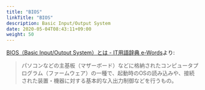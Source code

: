 ```yaml
---
title: "BIOS"
linkTitle: "BIOS"
description: Basic Input/Output System
date: 2020-05-04T08:43:11+09:00
weight: 50
---
```


[BIOS（Basic Input/Output System）とは - IT用語辞典 e-Words](http://e-words.jp/w/BIOS.html)より:

> パソコンなどの主基板（マザーボード）などに格納されたコンピュータプログラム（ファームウェア）の一種で、起動時のOSの読み込みや、接続された装置・機器に対する基本的な入出力制御などを行うもの。
